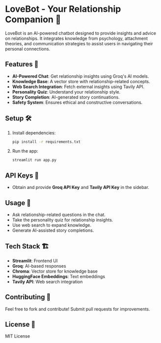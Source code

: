 # LoveBot - Your Relationship Companion 💞

LoveBot is an AI-powered chatbot designed to provide insights and advice on relationships. It integrates knowledge from psychology, attachment theories, and communication strategies to assist users in navigating their personal connections.

## Features 🚀
- **AI-Powered Chat**: Get relationship insights using Groq's AI models.
- **Knowledge Base**: A vector store with relationship-related concepts.
- **Web Search Integration**: Fetch external insights using Tavily API.
- **Personality Quiz**: Understand your relationship style.
- **Story Completion**: AI-generated story continuations.
- **Safety System**: Ensures ethical and constructive conversations.

## Setup 🛠️
1. Install dependencies:
   ```bash
   pip install -r requirements.txt
   ```
2. Run the app:
   ```bash
   streamlit run app.py
   ```

## API Keys 🔑
- Obtain and provide **Groq API Key** and **Tavily API Key** in the sidebar.

## Usage 📖
- Ask relationship-related questions in the chat.
- Take the personality quiz for relationship insights.
- Use web search to expand knowledge.
- Generate AI-assisted story completions.

## Tech Stack 🏗️
- **Streamlit**: Frontend UI
- **Groq**: AI-based responses
- **Chroma**: Vector store for knowledge base
- **HuggingFace Embeddings**: Text embeddings
- **Tavily API**: Web search integration

## Contributing 🤝
Feel free to fork and contribute! Submit pull requests for improvements.

## License 📜
MIT License


